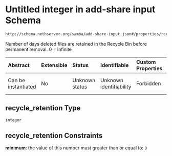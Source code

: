 # Untitled integer in add-share input Schema

```txt
http://schema.nethserver.org/samba/add-share-input.json#/properties/recycle_retention
```

Number of days deleted files are retained in the Recycle Bin before permanent removal. 0 = Infinite

| Abstract            | Extensible | Status         | Identifiable            | Custom Properties | Additional Properties | Access Restrictions | Defined In                                                                  |
| :------------------ | :--------- | :------------- | :---------------------- | :---------------- | :-------------------- | :------------------ | :-------------------------------------------------------------------------- |
| Can be instantiated | No         | Unknown status | Unknown identifiability | Forbidden         | Allowed               | none                | [add-share-input.json\*](samba/add-share-input.json "open original schema") |

## recycle\_retention Type

`integer`

## recycle\_retention Constraints

**minimum**: the value of this number must greater than or equal to: `0`
